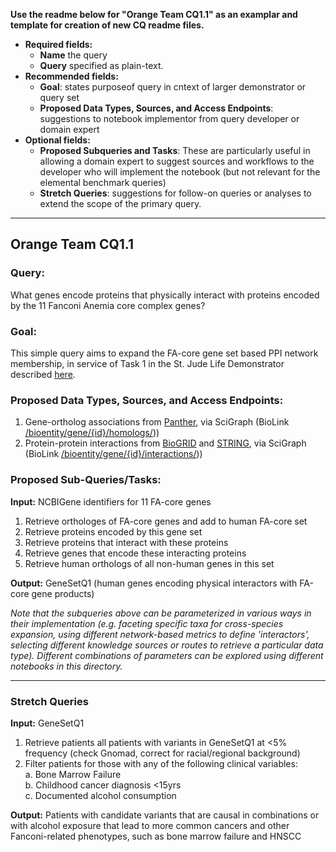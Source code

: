 **Use the readme below for "Orange Team CQ1.1" as an examplar and template for creation of new CQ readme files.**
- **Required fields:**
  - **Name** the query
  - **Query** specified as plain-text.  
- **Recommended fields:**
   - **Goal**: states purposeof  query in cntext of  larger demonstrator  or query set 
   - **Proposed Data Types, Sources, and Access Endpoints**: suggestions to notebook implementor from query developer or domain expert
- **Optional fields:**
   - **Proposed Subqueries and Tasks**: These are particularly useful in allowing a domain expert to suggest sources and workflows to the developer who will implement the notebook (but not relevant for the elemental benchmark queries)
  - **Stretch Queries**: suggestions for follow-on queries or analyses to extend the scope of the primary query.

--------------------------

## Orange Team CQ1.1

### Query:
What genes encode proteins that physically interact with proteins encoded by the 11 Fanconi Anemia core complex genes?

### Goal:
This simple query aims to expand the FA-core gene set based PPI network membership, in service of Task 1 in the St. Jude Life Demonstrator described [here](https://github.com/NCATS-Tangerine/cq-notebooks/wiki/St.-Judes-FA-Demonstrator).
  
### Proposed Data Types, Sources, and Access Endpoints:
1. Gene-ortholog associations from [Panther](http://www.pantherdb.org/), via SciGraph (BioLink [/bioentity/gene/{id}/homologs/](https://api.monarchinitiative.org/api/#!/bioentity/get_gene_homolog_associations)))
2. Protein-protein interactions from [BioGRID](https://thebiogrid.org/) and [STRING](http://string-db.org/), via SciGraph (BioLink [/bioentity/gene/{id}/interactions/](https://api.monarchinitiative.org/api/#!/bioentity/get_gene_interactions)))
  
### Proposed Sub-Queries/Tasks:
   
**Input:** NCBIGene identifiers for 11 FA-core genes
  1. Retrieve orthologes of FA-core genes and add to human FA-core set  
  2. Retrieve proteins encoded by this gene set  
  3. Retrieve proteins that interact with these proteins  
  4. Retrieve genes that encode these interacting proteins  
  5. Retrieve human orthologs of all non-human genes in this set    

**Output:** GeneSetQ1 (human genes encoding physical interactors with FA-core gene products)

*Note that the subqueries above can be parameterized in various ways in their implementation (e.g. faceting specific taxa for cross-species expansion, using different network-based metrics to define 'interactors', selecting different knowledge sources or routes to retrieve a particular data type). Different combinations of parameters can be explored using different notebooks in this directory.*

-----

### Stretch Queries
 
 **Input:** GeneSetQ1
  1. Retrieve patients all patients with variants in GeneSetQ1 at <5% frequency (check Gnomad, correct for racial/regional background)
  2. Filter patients for those with any of the following clinical variables:  
  	a. Bone Marrow Failure  
	b. Childhood cancer diagnosis <15yrs  
  	c. Documented alcohol consumption    
 
 **Output:** Patients with candidate variants that are causal in combinations or with alcohol exposure that lead to more common cancers and other Fanconi-related phenotypes, such as bone marrow failure and HNSCC
 
